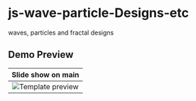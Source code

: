 # js-wave-particle-Designs-etc
waves, particles and fractal designs


## Demo Preview
Slide show on main         |
:-------------------------:|
![Template preview](https://github.com/CTzatzakis/js-wave-particle-Designs-etc/raw/master/preView.png)  |
